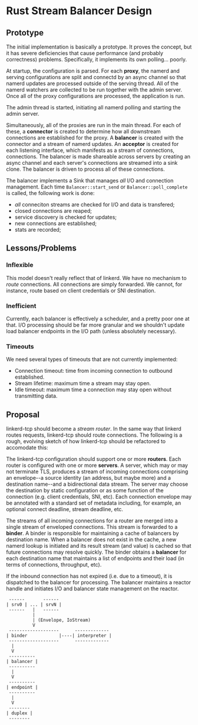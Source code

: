 # Rust Stream Balancer Design

## Prototype

The initial implementation is basically a prototype. It proves the concept, but it has
severe deficiencies that cause performance (and probably correctness) problems.
Specifically, it implements its own polling... poorly.

At startup, the configuration is parsed. For each **proxy**, the namerd and serving
configurations are split and connectd by an async channel so that namerd updates are
processed outside of the serving thread. All of the namerd watchers are collected to be
run together with the admin server. Once all of the proxy configurations are processed,
the application is run.

The admin thread is started, initiating all namerd polling and starting the admin server.

Simultaneously, all of the proxies are run in the main thread. For each of these, a
**connector** is created to determine how all downstream connections are established for
the proxy. A **balancer** is created with the connector and a stream of namerd updates. An
**acceptor** is created for each listening interface, which manifests as a stream of
connections, connections. The balancer is made shareable across servers by creating an
async channel and each server's connections are streamed into a sink clone. The balancer
is driven to process all of these connections.

The balancer implements a Sink that manages _all_ I/O and connection management. Each
time `Balancer::start_send` or `Balancer::poll_complete` is called, the following work is
done:
- _all_ conneciton streams are checked for I/O and data is transfered;
- closed connections are reaped;
- service discovery is checked for updates;
- new connections are established;
- stats are recorded;

## Lessons/Problems

### Inflexible

This model doesn't really reflect that of linkerd. We have no mechanism to _route_
connections. All connections are simply forwarded. We cannot, for instance, route based on
client credentials or SNI destination.

### Inefficient

Currently, each balancer is effectively a scheduler, and a pretty poor one at that. I/O
processing should be far more granular and we shouldn't update load balancer endpoints in
the I/O path (unless absolutely necessary).

### Timeouts

We need several types of timeouts that are not currently implemented:
- Connection timeout: time from incoming connection to outbound established.
- Stream lifetime: maximum time a stream may stay open.
- Idle timeout: maximum time a connection may stay open without transmitting data.

## Proposal

linkerd-tcp should become a _stream router_. In the same way that linkerd routes requests,
linkerd-tcp should route connections. The following is a rough, evolving sketch of how
linkerd-tcp should be refactored to accomodate this:

The linkerd-tcp configuration should support one or more **routers**. Each router is
configured with one or more **servers**. A server, which may or may not terminate TLS,
produces a stream of incoming connections comprising an envelope--a source identity (an
address, but maybe more) and a destination name--and a bidirectional data stream. The
server may choose the destination by static configuration or as some function of the
connection (e.g. client credentials, SNI, etc). Each connection envelope may be annotated
with a standard set of metadata including, for example, an optional connect deadline,
stream deadline, etc.

The streams of all incoming connections for a router are merged into a single stream of
enveloped connections. This stream is forwarded to a **binder**. A binder is responsible
for maintaining a cache of balancers by destination name. When a balancer does not exist
in the cache, a new namerd lookup is initiated and its result stream (and value) is cached
so that future connections may resolve quickly. The binder obtains a **balancer** for each
destination name that maintains a list of endpoints and their load (in terms of
connections, throughput, etc).

If the inbound connection has not expired (i.e. due to a timeout), it is dispatched to the
balancer for processing. The balancer maintains a reactor handle and initiates I/O and
balancer state management on the reactor.

```
 ------       ------
| srv0 | ... | srvN |
 ------   |   ------
          |
          | (Envelope, IoStream)
          V
 -------------------      -------------
| binder            |----| interpreter |
 -------------------      -------------
  |
  V
 ----------
| balancer |
 ----------
  |
  V
 ----------
| endpoint |
 ----------
  |
  V
 --------
| duplex |
 --------
```

